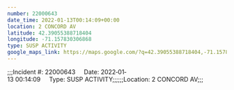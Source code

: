 ```yaml
---
number: 22000643
date_time: 2022-01-13T00:14:09+00:00
location: 2 CONCORD AV
latitude: 42.39055388718404
longitude: -71.157830306868
type: SUSP ACTIVITY
google_maps_link: https://maps.google.com/?q=42.39055388718404,-71.157830306868
---
```


;;;Incident #: 22000643     Date: 2022‐01‐13 00:14:09     Type: SUSP ACTIVITY;;;;;;Location: 2 CONCORD AV;;;
